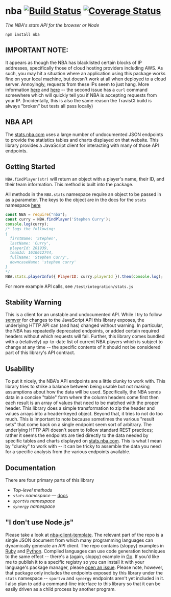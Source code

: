 # nba [![Build Status](https://travis-ci.org/bttmly/nba.svg?branch=master)](https://travis-ci.org/bttmly/nba) [![Coverage Status](https://coveralls.io/repos/bttmly/nba/badge.svg?branch=master&service=github)](https://coveralls.io/github/bttmly/nba?branch=master)
*The NBA's stats API for the browser or Node*

`npm install nba`

## IMPORTANT NOTE:
It appears as though the NBA has blacklisted certain blocks of IP addresses, specifically those of cloud hosting providers including AWS. As such, you may hit a situation where an application using this package works fine on your local machine, but doesn't work at all when deployed to a cloud server. Annoyingly, requests from these IPs seem to just hang. More information [here](https://github.com/bttmly/nba/issues/41) and [here](https://github.com/seemethere/nba_py/issues/88) -- the second issue has a `curl` command somewhere which will quickly tell you if NBA is accepting requests from your IP. (Incidentally, this is also the same reason the TravisCI build is always "broken" but tests all pass locally)

## NBA API
The [stats.nba.com](http://stats.nba.com) uses a large number of undocumented JSON endpoints to provide the statistics tables and charts displayed on that website. This library provides a JavaScript client for interacting with many of those API endpoints.

## Getting Started

`NBA.findPlayer(str)` will return an object with a player's name, their ID, and their team information. This method is built into the package.

All methods in the `NBA.stats` namespace require an object to be passed in as a parameter. The keys to the object are in the docs for the `stats` namespace [here](doc/stats.md)

```js
const NBA = require("nba");
const curry = NBA.findPlayer('Stephen Curry');
console.log(curry);
/* logs the following:
{
  firstName: 'Stephen',
  lastName: 'Curry',
  playerId: 201939,
  teamId: 1610612744,
  fullName: 'Stephen Curry',
  downcaseName: 'stephen curry'
}
*/
NBA.stats.playerInfo({ PlayerID: curry.playerId }).then(console.log);
```

For more example API calls, see `/test/integration/stats.js`

## Stability Warning
This is a client for an unstable and undocumented API. While I try to follow [semver](http://semver.org/) for changes to the JavaScript API this library exposes, the underlying HTTP API can (and has) changed without warning. In particular, the NBA has repeatedly deprecated endpoints, or added certain required headers without which requests will fail. Further, this library comes bundled with a (relatively) up-to-date list of current NBA players which is subject to change at any time -- the specific contents of it should not be considered part of this library's API contract.

## Usability
To put it nicely, the NBA's API endpoints are a little clunky to work with. This library tries to strike a balance between being usable but not making assumptions about how the data will be used. Specifically, the NBA sends data in a concise "table" form where the column headers come first then each result is an array of values that need to be matched with the proper header. This library does a simple transformation to zip the header and values arrays into a header-keyed object. Beyond that, it tries to not do too much. This is important to note because sometimes the various "result sets" that come back on a single endpoint seem sort of arbitrary. The underlying HTTP API doesn't seem to follow standard REST practices; rather it seems the endpoints are tied directly to the data needed by specific tables and charts displayed on [stats.nba.com](). This is what I mean by "clunky" to work with -- it can be tricky to assemble the data you need for a specific analysis from the various endpoints available.

## Documentation
There are four primary parts of this library
- *Top-level methods*
- *`stats` namespace* &mdash; [docs](https://github.com/bttmly/nba/blob/master/doc/stats.md)
- *`sportVu` namespace*
- *`synergy` namespace*

## "I don't use Node.js"
Please take a look at [nba-client-template](http://github.com/bttmly/nba-client-template). The relevant part of the repo is a single JSON document from which many programming languages can dynamically generate an API client. The repo contains (sloppy) examples in [Ruby](https://github.com/bttmly/nba-client-template/blob/master/example-clients/simple-client.rb) and [Python](https://github.com/bttmly/nba-client-template/blob/master/example-clients/simple-client.py). Compiled languages can use code generation techniques to the same effect -- there's a (again, sloppy) example in [Go](https://github.com/bttmly/nba-client-template/tree/master/example-clients/golang). If you'd like me to publish it to a specific registry so you can install it with your language's package manager, please [open an issue](http://github.com/bttmly/nba-client-template/issues). Please note, however, that package only includes  the endpoints exposed by this library under the `stats` namespace -- `sportvu` and `synergy` endpoints aren't yet included in it. I also plan to add a command-line interface to this library so that it can be easily driven as a child process by another program.

##

